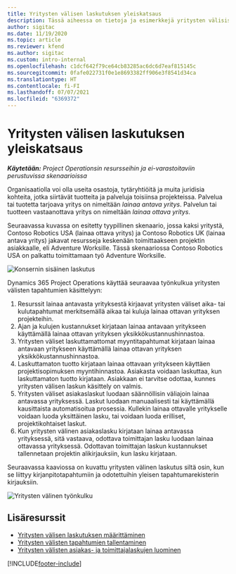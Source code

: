 ```yaml
---
title: Yritysten välisen laskutuksen yleiskatsaus
description: Tässä aiheessa on tietoja ja esimerkkejä yritysten välisistä laskuista projekteissa.
author: sigitac
ms.date: 11/19/2020
ms.topic: article
ms.reviewer: kfend
ms.author: sigitac
ms.custom: intro-internal
ms.openlocfilehash: c1dcf642f79ce64cb83285ac6dc6d7eaf815145c
ms.sourcegitcommit: 0fafe022731f0e1e8693382ff906e3f8541d34ca
ms.translationtype: HT
ms.contentlocale: fi-FI
ms.lasthandoff: 07/07/2021
ms.locfileid: "6369372"
---
```

# <a name="intercompany-invoicing-overview"></a>Yritysten välisen laskutuksen yleiskatsaus

_**Käytetään:** Project Operationsin resursseihin ja ei-varastoitaviin perustuvissa skenaarioissa_

Organisaatiolla voi olla useita osastoja, tytäryhtiöitä ja muita juridisia kohteita, jotka siirtävät tuotteita ja palveluja toisiinsa projekteissa. Palvelua tai tuotetta tarjoava yritys on nimeltään *lainaa antava yritys*. Palvelun tai tuotteen vastaanottava yritys on nimeltään *lainaa ottava yritys*.

Seuraavassa kuvassa on esitetty tyypillinen skenaario, jossa kaksi yritystä, Contoso Robotics USA (lainaa ottava yritys) ja Contoso Robotics UK (lainaa antava yritys) jakavat resursseja keskenään toimittaakseen projektin asiakkaalle, eli Adventure Worksille. Tässä skenaariossa Contoso Robotics USA on palkattu toimittamaan työ Adventure Worksille.

![Konsernin sisäinen laskutus](./media/IntercompanyScenario.png) 

Dynamics 365 Project Operations käyttää seuraavaa työnkulkua yritysten välisten tapahtumien käsittelyyn:

1. Resurssit lainaa antavasta yrityksestä kirjaavat yritysten väliset aika- tai kulutapahtumat merkitsemällä aikaa tai kuluja lainaa ottavan yrityksen projekteihin.
2. Ajan ja kulujen kustannukset kirjataan lainaa antavaan yritykseen käyttämällä lainaa ottavan yrityksen yksikkökustannushinnastoa.
3. Yritysten väliset laskuttamattomat myyntitapahtumat kirjataan lainaa antavaan yritykseen käyttämällä lainaa ottavan yrityksen yksikkökustannushinnastoa.
4. Laskuttamaton tuotto kirjataan lainaa ottavaan yritykseen käyttäen projektisopimuksen myyntihinnastoa. Asiakasta voidaan laskuttaa, kun laskuttamaton tuotto kirjataan. Asiakkaan ei tarvitse odottaa, kunnes yritysten välisen laskun käsittely on valmis.
5. Yritysten väliset asiakaslaskut luodaan säännöllisin väliajoin lainaa antavassa yrityksessä. Laskut luodaan manuaalisesti tai käyttämällä kausittaista automatisoitua prosessia. Kullekin lainaa ottavalle yritykselle voidaan luoda yksittäinen lasku, tai voidaan luoda erilliset, projektikohtaiset laskut.
6. Kun yritysten välinen asiakaslasku kirjataan lainaa antavassa yrityksessä, sitä vastaava, odottava toimittajan lasku luodaan lainaa ottavassa yrityksessä. Odottavan toimittajan laskun kustannukset tallennetaan projektin alikirjauksiin, kun lasku kirjataan.

Seuraavassa kaaviossa on kuvattu yritysten välinen laskutus siltä osin, kun se liittyy kirjanpitotapahtumiin ja odotettuihin yleisen tapahtumarekisterin kirjauksiin.

![Yritysten välinen työnkulku](./media/IntercompanyFlow.png)

## <a name="additional-resources"></a>Lisäresurssit

- [Yritysten välisen laskutuksen määrittäminen](configure-intercompany-invoicing.md)
- [Yritysten välisten tapahtumien tallentaminen](create-intercompany-transactions.md)
- [Yritysten välisten asiakas- ja toimittajalaskujen luominen](create-intercompany-customer-vendor-invoices.md)


[!INCLUDE[footer-include](../includes/footer-banner.md)]